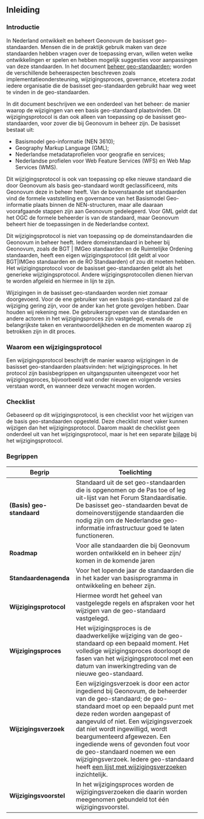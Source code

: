 ## Inleiding


### Introductie


In Nederland ontwikkelt en beheert Geonovum de basisset geo-standaarden. Mensen die in de praktijk gebruik maken van deze standaarden hebben vragen over de toepassing ervan, willen weten welke ontwikkelingen er spelen en hebben mogelijk suggesties voor aanpassingen van deze standaarden. In het document [beheer geo-standaarden](https://geonovum.github.io/Geo-standaarden-beheerplan/); worden de verschillende beheeraspecten beschreven zoals implementatieondersteuning, wijzigingsproces, governance, etcetera zodat iedere organisatie die de basisset geo-standaarden gebruikt haar weg weet te vinden in de geo-standaarden.

In dit document beschrijven we een onderdeel van het beheer: de manier waarop de wijzigingen van een basis geo-standaard plaatsvinden. Dit wijzigingsprotocol is dan ook alleen van toepassing op de basisset geo-standaarden, voor zover die bij Geonovum in beheer zijn. De basisset bestaat uit:
-	Basismodel geo-informatie (NEN 3610);
-	Geography Markup Language (GML);
-	Nederlandse metadataprofielen voor geografie en services;
-	Nederlandse profielen voor Web Feature Services (WFS) en Web Map Services (WMS).

Dit wijzigingsprotocol is ook van toepassing op elke nieuwe standaard die door Geonovum als basis geo-standaard wordt geclassificeerd, mits Geonovum deze in beheer heeft. Van de bovenstaande set standaarden vind de formele vaststelling en governance van het Basismodel Geo-informatie plaats binnen de NEN-structuren, maar alle daaraan voorafgaande stappen zijn aan Geonovum gedelegeerd. Voor GML geldt dat het OGC de formele beheerder is van de standaard, maar Geonovum beheert hier de toepassingen in de Nederlandse context.

Dit wijzigingsprotocol is niet van toepassing op de domeinstandaarden die Geonovum in beheer heeft. Iedere domeinstandaard in beheer bij Geonovum, zoals de BGT | IMGeo standaarden en de Ruimtelijke Ordening standaarden, heeft een eigen wijzigingsprotocol (dit geldt al voor BGT|IMGeo standaarden en de RO Standaarden) of zou dit moeten hebben. Het wijzigingsprotocol voor de basisset geo-standaarden geldt als het generieke wijzigingsprotocol. Andere wijzigingsprotocollen dienen hiervan te worden afgeleid en hiermee in lijn te zijn.

Wijzigingen in de basisset geo-standaarden worden niet zomaar doorgevoerd. Voor de ene gebruiker van een basis geo-standaard zal de wijziging gering zijn, voor de ander kan het grote gevolgen hebben. Daar houden wij rekening mee. De gebruikersgroepen van de standaarden en andere actoren in het wijzigingsproces zijn vastgelegd, evenals de belangrijkste taken en verantwoordelijkheden en de momenten waarop zij betrokken zijn in dit proces.

### Waarom een wijzigingsprotocol

Een wijzigingsprotocol beschrijft de manier waarop wijzigingen in de basisset geo-standaarden plaatsvinden: het wijzigingsproces. In het protocol zijn basisbegrippen en uitgangspunten uiteengezet voor het wijzigingsproces, bijvoorbeeld wat onder nieuwe en volgende versies verstaan wordt, en wanneer deze verwacht mogen worden.


### Checklist 

Gebaseerd op dit wijzigingsprotocol, is een checklist voor het wijzigen van de basis geo-standaarden opgesteld. Deze checklist moet vaker kunnen wijzigen dan het wijzigingsprotocol. Daarom maakt de checklist geen onderdeel uit van het wijzigingsprotocol, maar is het een separate [bijlage](#overzicht-status-van-wijzigingsverzoeken) bij het wijzigingsprotocol.

### Begrippen


| Begrip | Toelichting | 
|------------|---------|
| **(Basis) geo-standaard** | Standaard uit de set geo-standaarden die is opgenomen op de Pas toe of leg uit-lijst van het Forum Standaardisatie. De basisset geo-standaarden bevat de domeinoverstijgende standaarden die nodig zijn om de Nederlandse geo-informatie infrastructuur goed te laten functioneren.          |
| **Roadmap**  |  Voor alle standaarden die bij Geonovum worden ontwikkeld en in beheer zijn/ komen in de komende jaren       |
| **Standaardenagenda**  | Voor het lopende jaar de standaarden die in het kader van basisprogramma in ontwikkeling en beheer zijn.        |
| **Wijzigingsprotocol**  | Hiermee wordt het geheel van vastgelegde regels en afspraken voor het wijzigen van de geo-standaard vastgelegd.        |
| **Wijzigingsproces**  |  Het wijzigingsproces is de daadwerkelijke wijziging van de geo-standaard op een bepaald moment. Het volledige wijzigingsproces doorloopt de fasen van het wijzigingsprotocol met een datum van inwerkingtreding van de nieuwe geo-standaard.        |
| **Wijzigingsverzoek**  | Een wijzigingsverzoek is door een actor ingediend bij Geonovum, de beheerder van de geo-standaard; de geo-standaard moet op een bepaald punt met deze reden worden aangepast of aangevuld of niet. Een wijzigingsverzoek dat niet wordt ingewilligd, wordt beargumenteerd afgewezen. Een ingediende wens of gevonden fout voor de geo-standaard noemen we een wijzigingsverzoek. Iedere geo-standaard heeft [een lijst met wijzigingsverzoeken](https://geonovum.github.io/Geo-standaarden-beheerplan/#helpdesk) inzichtelijk.         |
| **Wijzigingsvoorstel** | In het wijzigingsproces worden de wijzigingsverzoeken die daarin worden meegenomen gebundeld tot één wijzigingsvoorstel.        |
